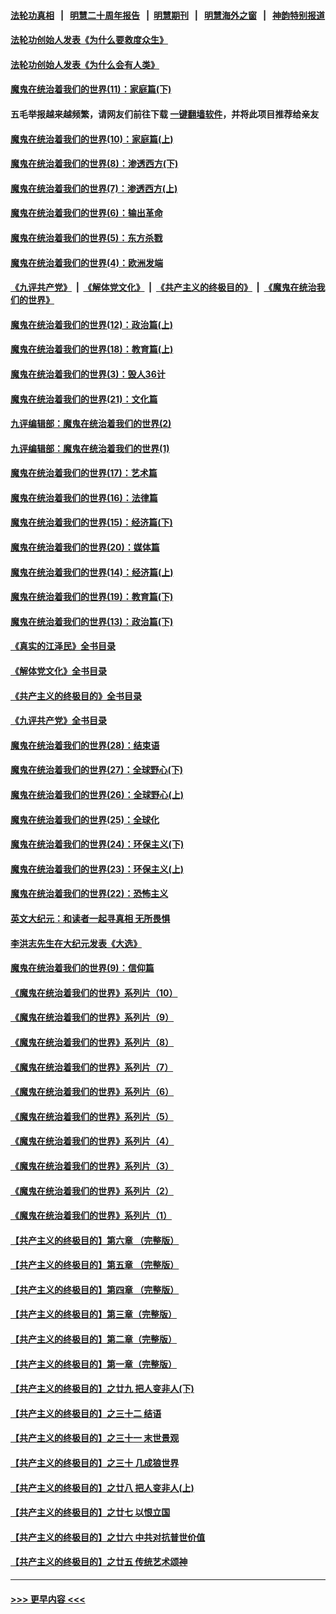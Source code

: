 #### [法轮功真相](https://github.com/gfw-breaker/truth/blob/master/README.md?t=0) &nbsp;&nbsp;|&nbsp;&nbsp; [明慧二十周年报告](https://github.com/gfw-breaker/mh-reports/blob/master/README.md?t=0) &nbsp;&nbsp;|&nbsp;&nbsp;[明慧期刊](https://github.com/gfw-breaker/mh-qikan) &nbsp;&nbsp;|&nbsp;&nbsp; [明慧海外之窗](https://github.com/gfw-breaker/mh-news/blob/master/README.md?t=0) &nbsp;&nbsp;|&nbsp;&nbsp; [神韵特别报道](https://github.com/gfw-breaker/mh-news/blob/master/shenyun.md?t=0)
#### [法轮功创始人发表《为什么要救度众生》](../pages/nsc422/n13975246.md?t=04270643) 
#### [法轮功创始人发表《为什么会有人类》](../pages/nsc422/n13912117.md?t=04270643) 
#### [魔鬼在统治着我们的世界(11)：家庭篇(下)](../pages/nsc422/n10440961.md?t=04270643) 
#### 五毛举报越来越频繁，请网友们前往下载 [一键翻墙软件](https://github.com/gfw-breaker/ssr-accounts)，并将此项目推荐给亲友
#### [魔鬼在统治着我们的世界(10)：家庭篇(上)](../pages/nsc422/n10435448.md?t=04270643) 
#### [魔鬼在统治着我们的世界(8)：渗透西方(下)](../pages/nsc422/n10429603.md?t=04270643) 
#### [魔鬼在统治着我们的世界(7)：渗透西方(上)](../pages/nsc422/n10426013.md?t=04270643) 
#### [魔鬼在统治着我们的世界(6)：输出革命](../pages/nsc422/n10421536.md?t=04270643) 
#### [魔鬼在统治着我们的世界(5)：东方杀戮](../pages/nsc422/n10417707.md?t=04270643) 
#### [魔鬼在统治着我们的世界(4)：欧洲发端](../pages/nsc422/n10414890.md?t=04270643) 
#### [《九评共产党》](https://github.com/begood0513/9ping.md/blob/master/README.md) &nbsp;|&nbsp; [《解体党文化》](../../../../jtdwh.md/blob/master/README.md)  &nbsp;|&nbsp; [《共产主义的终极目的》](../../../../gczydzjmd.md/blob/master/README.md) &nbsp;|&nbsp; [《魔鬼在统治我们的世界》](../../../../mgztzwmdsj.md/blob/master/README.md) 
#### [魔鬼在统治着我们的世界(12)：政治篇(上)](../pages/nsc422/n10444576.md?t=04270643) 
#### [魔鬼在统治着我们的世界(18)：教育篇(上)](../pages/nsc422/n10526970.md?t=04270643) 
#### [魔鬼在统治着我们的世界(3)：毁人36计](../pages/nsc422/n10411583.md?t=04270643) 
#### [魔鬼在统治着我们的世界(21)：文化篇](../pages/nsc422/n10597706.md?t=04270643) 
#### [九评编辑部：魔鬼在统治着我们的世界(2)](../pages/nsc422/n10410036.md?t=04270643) 
#### [九评编辑部：魔鬼在统治着我们的世界(1)](../pages/nsc422/n10406825.md?t=04270643) 
#### [魔鬼在统治着我们的世界(17)：艺术篇](../pages/nsc422/n10499093.md?t=04270643) 
#### [魔鬼在统治着我们的世界(16)：法律篇](../pages/nsc422/n10485969.md?t=04270643) 
#### [魔鬼在统治着我们的世界(15)：经济篇(下)](../pages/nsc422/n10469975.md?t=04270643) 
#### [魔鬼在统治着我们的世界(20)：媒体篇](../pages/nsc422/n10586579.md?t=04270643) 
#### [魔鬼在统治着我们的世界(14)：经济篇(上)](../pages/nsc422/n10457370.md?t=04270643) 
#### [魔鬼在统治着我们的世界(19)：教育篇(下)](../pages/nsc422/n10564808.md?t=04270643) 
#### [魔鬼在统治着我们的世界(13)：政治篇(下)](../pages/nsc422/n10448270.md?t=04270643) 
#### [《真实的江泽民》全书目录](../pages/nsc422/n13721399.md?t=04270643) 
#### [《解体党文化》全书目录](../pages/nsc422/n13721157.md?t=04270643) 
#### [《共产主义的终极目的》全书目录](../pages/nsc422/n13721048.md?t=04270643) 
#### [《九评共产党》全书目录](../pages/nsc422/n13708085.md?t=04270643) 
#### [魔鬼在统治着我们的世界(28)：结束语](../pages/nsc422/n10936246.md?t=04270643) 
#### [魔鬼在统治着我们的世界(27)：全球野心(下)](../pages/nsc422/n10928319.md?t=04270643) 
#### [魔鬼在统治着我们的世界(26)：全球野心(上)](../pages/nsc422/n10900318.md?t=04270643) 
#### [魔鬼在统治着我们的世界(25)：全球化](../pages/nsc422/n10788205.md?t=04270643) 
#### [魔鬼在统治着我们的世界(24)：环保主义(下)](../pages/nsc422/n10695307.md?t=04270643) 
#### [魔鬼在统治着我们的世界(23)：环保主义(上)](../pages/nsc422/n10688613.md?t=04270643) 
#### [魔鬼在统治着我们的世界(22)：恐怖主义](../pages/nsc422/n10614727.md?t=04270643) 
#### [英文大纪元：和读者一起寻真相 无所畏惧](../pages/nsc422/n12542027.md?t=04270643) 
#### [李洪志先生在大纪元发表《大选》](../pages/nsc422/n12534746.md?t=04270643) 
#### [魔鬼在统治着我们的世界(9)：信仰篇](../pages/nsc422/n10432159.md?t=04270643) 
#### [《魔鬼在统治着我们的世界》系列片（10）](../pages/nsc422/n12292670.md?t=04270643) 
#### [《魔鬼在统治着我们的世界》系列片（9）](../pages/nsc422/n12290859.md?t=04270643) 
#### [《魔鬼在统治着我们的世界》系列片（8）](../pages/nsc422/n12287445.md?t=04270643) 
#### [《魔鬼在统治着我们的世界》系列片（7）](../pages/nsc422/n12283425.md?t=04270643) 
#### [《魔鬼在统治着我们的世界》系列片（6）](../pages/nsc422/n12282314.md?t=04270643) 
#### [《魔鬼在统治着我们的世界》系列片（5）](../pages/nsc422/n12281419.md?t=04270643) 
#### [《魔鬼在统治着我们的世界》系列片（4）](../pages/nsc422/n12274024.md?t=04270643) 
#### [《魔鬼在统治着我们的世界》系列片（3）](../pages/nsc422/n12271322.md?t=04270643) 
#### [《魔鬼在统治着我们的世界》系列片（2）](../pages/nsc422/n12269049.md?t=04270643) 
#### [《魔鬼在统治着我们的世界》系列片（1）](../pages/nsc422/n12267575.md?t=04270643) 
#### [【共产主义的终极目的】第六章 （完整版）](../pages/nsc422/n11428913.md?t=04270643) 
#### [【共产主义的终极目的】第五章 （完整版）](../pages/nsc422/n11428912.md?t=04270643) 
#### [【共产主义的终极目的】第四章 （完整版）](../pages/nsc422/n11428907.md?t=04270643) 
#### [【共产主义的终极目的】第三章（完整版）](../pages/nsc422/n11428848.md?t=04270643) 
#### [【共产主义的终极目的】第二章（完整版）](../pages/nsc422/n11428831.md?t=04270643) 
#### [【共产主义的终极目的】第一章（完整版）](../pages/nsc422/n11417651.md?t=04270643) 
#### [【共产主义的终极目的】之廿九 把人变非人(下)](../pages/nsc422/n11344140.md?t=04270643) 
#### [【共产主义的终极目的】之三十二 结语](../pages/nsc422/n11360535.md?t=04270643) 
#### [【共产主义的终极目的】之三十一 末世景观](../pages/nsc422/n11351129.md?t=04270643) 
#### [【共产主义的终极目的】之三十 几成狼世界](../pages/nsc422/n11348280.md?t=04270643) 
#### [【共产主义的终极目的】之廿八 把人变非人(上)](../pages/nsc422/n11340492.md?t=04270643) 
#### [【共产主义的终极目的】之廿七 以恨立国](../pages/nsc422/n11336944.md?t=04270643) 
#### [【共产主义的终极目的】之廿六 中共对抗普世价值](../pages/nsc422/n11324785.md?t=04270643) 
#### [【共产主义的终极目的】之廿五 传统艺术颂神](../pages/nsc422/n11296396.md?t=04270643) 

----
#### [ >>> 更早内容 <<< ](../indexes/nsc422-earlier.md)
